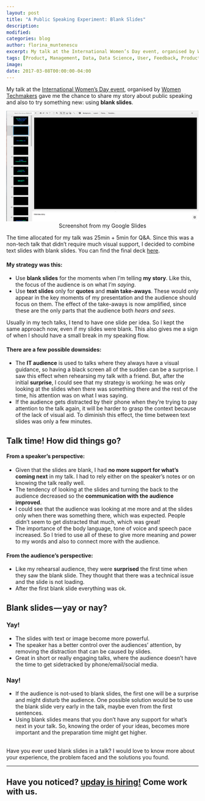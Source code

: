 ```yaml
---
layout: post
title: "A Public Speaking Experiment: Blank Slides"
description:
modified:
categories: blog
author: florina_muntenescu
excerpt: My talk at the International Women’s Day event, organised by Women Techmakers gave me the chance to share my story about public speaking and also to try something new - using blank slides.
tags: [Product, Management, Data, Data Science, User, Feedback, ProductManagement]
image:
date: 2017-03-08T00:00:00-04:00
---
```

My talk at the <a href="https://www.womentechmakers.com/iwd17" target="blank">International Women’s Day event</a>, organised by <a href="https://www.womentechmakers.com/" target="blank">Women Techmakers</a> gave me the chance to share my story about public speaking and also to try something new: using **blank slides**.

<center>
<picture>
	<a href="/images/blog/public_speaking_blank_slides/google_slides.png"><img src="/images/blog/public_speaking_blank_slides/google_slides.png" alt="Public Speaking Blank Slides"></a>
	<figcaption>Screenshot from my Google Slides</figcaption>
</picture>
</center>

The time allocated for my talk was 25min + 5min for Q&A. Since this was a non-tech talk that didn’t require much visual support, I decided to combine text slides with blank slides. You can find the final deck <a href="https://www.slideshare.net/FlorinaMuntenescu/tech-talks-you-do-have-something-to-say-why-and-how-to-start" target="blank">here</a>.

#### My strategy was this:

* Use **blank slides** for the moments when I’m telling **my story**. Like this, the focus of the audience is on what I’m *saying*.
* Use **text slides** only for **quotes** and **main take-aways**. These would only appear in the key moments of my presentation and the audience should focus on them. The effect of the take-aways is now amplified, since these are the only parts that the audience both *hears and sees*.

Usually in my tech talks, I tend to have one slide per idea. So I kept the same approach now, even if my slides were blank. This also gives me a sign of when I should have a small break in my speaking flow.

#### There are a few possible downsides:

* The **IT audience** is used to talks where they always have a visual guidance, so having a black screen all of the sudden can be a surprise. I saw this effect when rehearsing my talk with a friend. But, after the initial **surprise**, I could see that my strategy is working: he was only looking at the slides when there was something there and the rest of the time, his attention was on what I was saying.
* If the audience gets distracted by their phone when they’re trying to pay attention to the talk again, it will be harder to grasp the context because of the lack of visual aid. To diminish this effect, the time between text slides was only a few minutes.

## Talk time! How did things go?

#### From a speaker’s perspective:

* Given that the slides are blank, I had **no more support for what’s coming next** in my talk. I had to rely either on the speaker’s notes or on knowing the talk really well.
* The tendency of looking at the slides and turning the back to the audience decreased so the **communication with the audience improved**.
* I could see that the audience was looking at me more and at the slides only when there was something there, which was expected. People didn’t seem to get distracted that much, which was great!
* The importance of the body language, tone of voice and speech pace increased. So I tried to use all of these to give more meaning and power to my words and also to connect more with the audience.

#### From the audience’s perspective:

* Like my rehearsal audience, they were **surprised** the first time when they saw the blank slide. They thought that there was a technical issue and the slide is not loading.
* After the first blank slide everything was ok.

## Blank slides — yay or nay?

### Yay!

* The slides with text or image become more powerful.
* The speaker has a better control over the audiences’ attention, by removing the distraction that can be caused by slides.
* Great in short or really engaging talks, where the audience doesn’t have the time to get sidetracked by phone/email/social media.

### Nay!
* If the audience is not-used to blank slides, the first one will be a surprise and might disturb the audience. One possible solution would be to use the blank slide very early in the talk, maybe even from the first sentences.
* Using blank slides means that you don’t have any support for what’s next in your talk. So, knowing the order of your ideas, becomes more important and the preparation time might get higher.

<br/>
Have you ever used blank slides in a talk? I would love to know more about your experience, the problem faced and the solutions you found.

----

## Have you noticed? <a href="http://upday.github.io/jobs/" target="blank">upday is hiring!</a> Come work with us.
